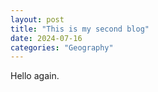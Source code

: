 ```yaml
---
layout: post
title: "This is my second blog"
date: 2024-07-16
categories: "Geography"
---
```


Hello again.
